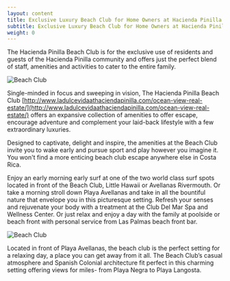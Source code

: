 ```yaml
---
layout: content
title: Exclusive Luxury Beach Club for Home Owners at Hacienda Pinilla
subtitle: Exclusive Luxury Beach Club for Home Owners at Hacienda Pinilla
weight: 0
---
```

The Hacienda Pinilla Beach Club is for the exclusive use of residents and guests of the Hacienda Pinilla community and offers just the perfect blend of staff, amenities and activities to cater to the entire family.

![Beach Club](/images/pages/beachclub-05.jpg)

Single-minded in focus and sweeping in vision, The Hacienda Pinilla Beach Club [http://www.ladulcevidaathaciendapinilla.com/ocean-view-real-estate/](http://www.ladulcevidaathaciendapinilla.com/ocean-view-real-estate/) offers an expansive collection of amenities to offer escape, encourage adventure and complement your laid-back lifestyle with a few extraordinary luxuries.

Designed to captivate, delight and inspire, the amenities at the Beach Club invite you to wake early and pursue sport and play however you imagine it.  You won't find a more enticing beach club escape anywhere else in Costa Rica.

Enjoy an early morning early surf at one of the two world class surf spots located in front of the Beach Club, Little Hawaii or Avellanas Rivermouth. Or take a morning stroll down Playa Avellanas and take in all the bountiful nature that envelope you in this picturesque setting. Refresh your senses and rejuvenate your body with a treatment at the Club Del Mar Spa and Wellness Center. Or just relax and enjoy a day with the family at poolside or beach front with personal service from Las Palmas beach front bar.

![Beach Club](/images/pages/e05.jpg)

Located in front of Playa Avellanas, the beach club is the perfect setting for a relaxing day, a place you can get away from it all. The Beach Club’s casual atmosphere and Spanish Colonial architecture fit perfect in this charming setting offering views for miles- from Playa Negra to Playa Langosta.
